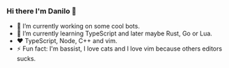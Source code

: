 ### Hi there I'm Danilo 👋

- 🔭 I’m currently working on some cool bots.
- 🌱 I’m currently learning TypeScript and later maybe Rust, Go or Lua.
- ❤️ TypeScript, Node, C++ and vim.
- ⚡ Fun fact: I'm bassist, I love cats and I love vim because others editors sucks.
